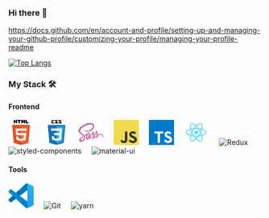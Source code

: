 ### Hi there 👋

<!--
**ktosfajny/ktosfajny** is a ✨ _special_ ✨ repository because its `README.md` (this file) appears on your GitHub profile.

Here are some ideas to get you started:

- 🔭 I’m currently working on ...
- 🌱 I’m currently learning ...
- 👯 I’m looking to collaborate on ...
- 🤔 I’m looking for help with ...
- 💬 Ask me about ...
- 📫 How to reach me: ...
- 😄 Pronouns: ...
- ⚡ Fun fact: ...
-->


https://docs.github.com/en/account-and-profile/setting-up-and-managing-your-github-profile/customizing-your-profile/managing-your-profile-readme

[![Top Langs](https://github-readme-stats.vercel.app/api/top-langs/?username=ktosfajny)](https://github.com/ktosfajny/github-readme-stats)


### My Stack 🛠️

#### Frontend

<div>
<img width="50px" alt="HTML5" src="https://raw.githubusercontent.com/github/explore/80688e429a7d4ef2fca1e82350fe8e3517d3494d/topics/html/html.png" /> &nbsp &nbsp
<img width="50px" alt="CSS3" src="https://raw.githubusercontent.com/github/explore/80688e429a7d4ef2fca1e82350fe8e3517d3494d/topics/css/css.png" /> &nbsp &nbsp
<img width="50px" alt="Sass" src="https://raw.githubusercontent.com/github/explore/80688e429a7d4ef2fca1e82350fe8e3517d3494d/topics/sass/sass.png" /> &nbsp &nbsp
<img width="50px" alt="JavaScript" src="https://raw.githubusercontent.com/github/explore/80688e429a7d4ef2fca1e82350fe8e3517d3494d/topics/javascript/javascript.png" /> &nbsp &nbsp
  <img width="50px" alt="TypeScript" src="https://raw.githubusercontent.com/github/explore/80688e429a7d4ef2fca1e82350fe8e3517d3494d/topics/typescript/typescript.png" /> &nbsp &nbsp
<img width="50px" alt="React" src="https://raw.githubusercontent.com/github/explore/80688e429a7d4ef2fca1e82350fe8e3517d3494d/topics/react/react.png" /> &nbsp &nbsp
<img width="50px" alt="Redux" src="https://cdn.iconscout.com/icon/free/png-256/redux-283024.png" /> &nbsp &nbsp
<img width="50px" alt="styled-components" src="https://miro.medium.com/max/480/1*Iohnw2aOQ5EBghVoqKA7VA.png" /> &nbsp &nbsp
<img width="50px" alt="material-ui" src="https://material-ui.com/static/logo.png" /> &nbsp &nbsp
<!-- <img width="50px" alt="jwt" src="https://vegibit.com/wp-content/uploads/2018/07/JSON-Web-Token-Authentication-With-Node.png" /> &nbsp &nbsp  -->
<!-- <img width="50px" alt="next" src="https://cdn.auth0.com/blog/logos/nextjs-logo.png" /> &nbsp &nbsp  -->
<!-- <img width="50px" alt="graphql" src="https://upload.wikimedia.org/wikipedia/commons/thumb/1/17/GraphQL_Logo.svg/2048px-GraphQL_Logo.svg.png" /> &nbsp &nbsp  -->
<!-- <img width="50px" alt="apollo-client" src="https://bookface-images.s3.amazonaws.com/logos/f557fb3adbfb6597160ed6ccac4de5368e1bd619.png?1588099434" /> &nbsp &nbsp  -->
  
  
  
</div>



<!-- #### Backend

<div>
<img width="50px" alt="Node.js" src="https://raw.githubusercontent.com/github/explore/80688e429a7d4ef2fca1e82350fe8e3517d3494d/topics/nodejs/nodejs.png" /> &nbsp &nbsp
<img height="50px" alt="MongoDB" src="https://www.clipartmax.com/png/middle/114-1147615_mongodb-leaf-open-source-nosql-database-startups-mongodb-logo.png" /> &nbsp &nbsp
<img width="80px" alt="express" src="https://expressjs.com/images/express-facebook-share.png" /> &nbsp &nbsp
<img width="50px" alt="TypeScript" src="https://raw.githubusercontent.com/github/explore/80688e429a7d4ef2fca1e82350fe8e3517d3494d/topics/typescript/typescript.png" /> &nbsp &nbsp
</div>
 -->

#### Tools

<div>
<img width="50px" alt="visual studio code" src="https://raw.githubusercontent.com/github/explore/80688e429a7d4ef2fca1e82350fe8e3517d3494d/topics/visual-studio-code/visual-studio-code.png"/> &nbsp &nbsp
<img width=50px" alt="Git" src="https://upload.wikimedia.org/wikipedia/commons/thumb/3/3f/Git_icon.svg/1024px-Git_icon.svg.png" /> &nbsp &nbsp
<img width="50px" alt="yarn" src="https://iconape.com/wp-content/png_logo_vector/yarn-2.png" /> &nbsp &nbsp
</div>

